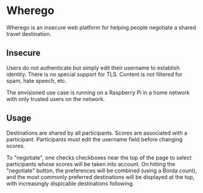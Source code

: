 # Wherego

Wherego is an insecure web platform
for helping people negotiate a shared travel destination.

## Insecure

Users do not authenticate but simply edit their username
to establish identity.
There is no special support for TLS.
Content is not filtered for spam, hate speech, etc.

The envisioned use case is running on a Raspberry Pi
in a home network with only trusted users on the network.

## Usage

Destinations are shared by all participants.
Scores are associated with a participant.
Participants must edit the username field before changing scores.

To "negotiate", one checks checkboxes near the top of the page
to select participants whose scores will be taken into account.
On hitting the "negotiate" button,
the preferences will be combined (using a Borda count),
and the most commonly preferred destinations will be displayed
at the top, with increasingly dispicable destinations following.

